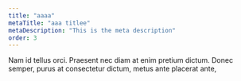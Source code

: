 ```yaml
---
title: "aaaa"
metaTitle: "aaa titlee"
metaDescription: "This is the meta description"
order: 3
---
```


Nam id tellus orci. Praesent nec diam at enim pretium dictum. Donec semper, purus at consectetur dictum, metus ante placerat ante, 
